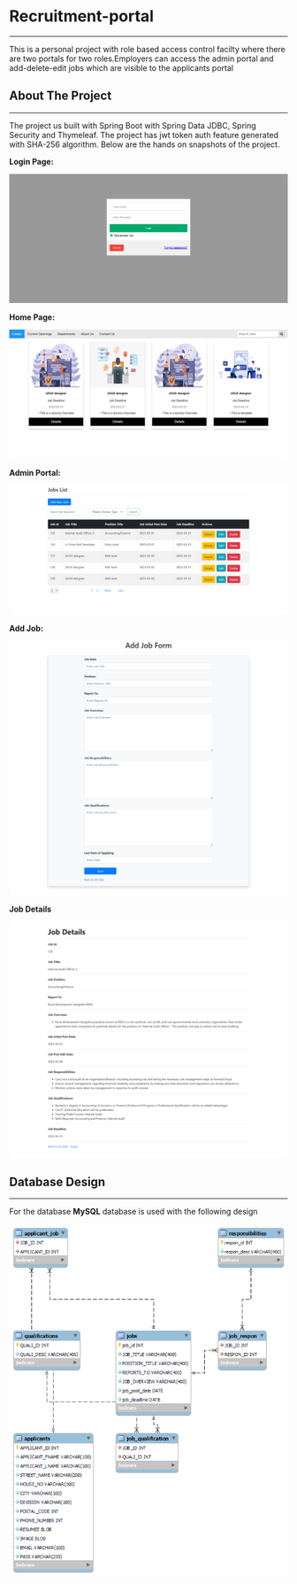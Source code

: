 # Recruitment-portal
***
This is a personal project with role based access control facilty where there are two portals for two roles.Employers can access the admin portal and add-delete-edit jobs which are visible to the applicants portal
    
## About The Project
***
The project us built with Spring Boot with Spring Data JDBC, Spring Security and Thymeleaf.
The project has jwt token auth feature generated with SHA-256 algorithm. Below are the hands on snapshots of the project.

**Login Page:**

![Login Page](readmeImg/login.PNG)

**Home Page:**

![Home](readmeImg/home.PNG)

**Admin Portal:**

![Admin Portal](readmeImg/admin.PNG)

**Add Job:**

![Add Job](readmeImg/addjob.PNG)

**Job Details**

![Job Details](readmeImg/jobdetails.PNG)

## Database Design
***
For the database **MySQL** database is used with the following design

![Database EER](readmeImg/reccruitment_portal_schema_eer.PNG)
